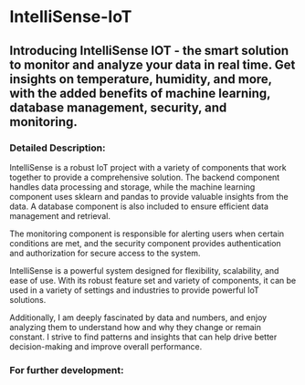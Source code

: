 # IntelliSense-IoT

## Introducing IntelliSense IOT - the smart solution to monitor and analyze your data in real time. Get insights on temperature, humidity, and more, with the added benefits of machine learning, database management, security, and monitoring.

### Detailed Description:

IntelliSense is a robust IoT project with a variety of components that work together to provide a comprehensive solution. The backend component handles data processing and storage, while the machine learning component uses sklearn and pandas to provide valuable insights from the data. A database component is also included to ensure efficient data management and retrieval.

The monitoring component is responsible for alerting users when certain conditions are met, and the security component provides authentication and authorization for secure access to the system.

IntelliSense is a powerful system designed for flexibility, scalability, and ease of use. With its robust feature set and variety of components, it can be used in a variety of settings and industries to provide powerful IoT solutions.

Additionally, I am deeply fascinated by data and numbers, and enjoy analyzing them to understand how and why they change or remain constant. I strive to find patterns and insights that can help drive better decision-making and improve overall performance.

### For further development:

